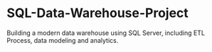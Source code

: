 # SQL-Data-Warehouse-Project
Building a modern data warehouse using SQL Server, including ETL Process, data modeling and analytics.
